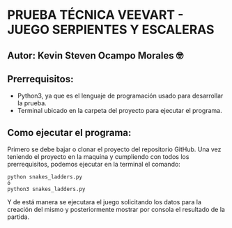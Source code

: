 # **PRUEBA TÉCNICA VEEVART - JUEGO SERPIENTES Y ESCALERAS**

## **Autor:** Kevin Steven Ocampo Morales :nerd_face:

## **Prerrequisitos:**
- Python3, ya que es el lenguaje de programación usado para desarrollar la prueba.
- Terminal ubicado en la carpeta del proyecto para ejecutar el programa.

## **Como ejecutar el programa:**
Primero se debe bajar o clonar el proyecto del repositorio GitHub. Una vez teniendo el proyecto en la maquina 
y cumpliendo con todos los prerrequisitos, podemos ejecutar en la terminal el comando:
```
python snakes_ladders.py
ó
python3 snakes_ladders.py
```
Y de está manera se ejecutara el juego solicitando los datos para la creación del mismo y posteriormente mostrar por consola el resultado de la partida.
